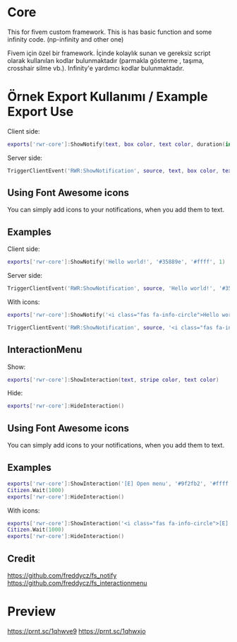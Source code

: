 # Core
This for fivem custom framework.
This is has basic function and some infinity code. (np-infinity and other one)

Fivem için özel bir framework.
İçinde kolaylık sunan ve gereksiz script olarak kullanılan kodlar bulunmaktadır (parmakla gösterme , taşıma, crosshair silme vb.). Infinity'e yardımcı kodlar bulunmaktadır.


# Örnek Export Kullanımı / Example Export Use

Client side:

```lua
exports['rwr-core']:ShowNotify(text, box color, text color, duration(in seconds))
```

Server side:

```lua
TriggerClientEvent('RWR:ShowNotification', source, text, box color, text color, duration)
```

## Using Font Awesome icons

You can simply add icons to your notifications, when you add them to text.

## Examples

Client side:

```lua
exports['rwr-core']:ShowNotify('Hello world!', '#35889e', '#ffff', 1)
```

Server side:

```lua
TriggerClientEvent('RWR:ShowNotification', source, 'Hello world!', '#35889e', '#ffff', 1)
```

With icons:

```lua
exports['rwr-core']:ShowNotify('<i class="fas fa-info-circle">Hello world!</i>', '#35889e', '#ffff', 1)
```

```lua
TriggerClientEvent('RWR:ShowNotification', source, '<i class="fas fa-info-circle">Hello world!</i>', '#35889e', '#ffff', 1)
```
## InteractionMenu
Show:

```lua
exports['rwr-core']:ShowInteraction(text, stripe color, text color)
```

Hide:

```lua
exports['rwr-core']:HideInteraction()
```

## Using Font Awesome icons

You can simply add icons to your notifications, when you add them to text.

## Examples

```lua
exports['rwr-core']:ShowInteraction('[E] Open menu', '#9f2fb2', '#ffff')
Citizen.Wait(1000)
exports['rwr-core']:HideInteraction()
```

With icons:

```lua
exports['rwr-core']:ShowInteraction('<i class="fas fa-info-circle">[E] Open menu</i>', '#9f2fb2', '#ffff')
Citizen.Wait(1000)
exports['rwr-core']:HideInteraction()
```

## Credit

https://github.com/freddycz/fs_notify
https://github.com/freddycz/fs_interactionmenu

# Preview
https://prnt.sc/1qhwve9
https://prnt.sc/1qhwxjo
